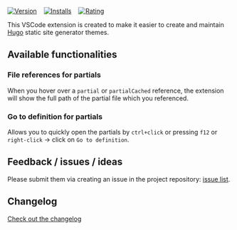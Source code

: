 [![Version](https://vsmarketplacebadge.apphb.com/version/eliostruyf.vscode-hugo-themer.svg)](https://marketplace.visualstudio.com/items?itemName=eliostruyf.vscode-hugo-themer)
&nbsp;&nbsp;
[![Installs](https://vsmarketplacebadge.apphb.com/installs/eliostruyf.vscode-hugo-themer.svg)](https://marketplace.visualstudio.com/items?itemName=eliostruyf.vscode-hugo-themer)
&nbsp;&nbsp;
[![Rating](https://vsmarketplacebadge.apphb.com/rating/eliostruyf.vscode-hugo-themer.svg)](https://marketplace.visualstudio.com/items?itemName=eliostruyf.vscode-hugo-themer&ssr=false#review-details)

This VSCode extension is created to make it easier to create and maintain [Hugo](https://gohugo.io/) static site generator themes. 

## Available functionalities

### File references for partials

When you hover over a `partial` or `partialCached` reference, the extension will show the full path of the partial file which you referenced.

### Go to definition for partials

Allows you to quickly open the partials by `ctrl+click` or pressing `f12` or `right-click` -> click on `Go to definition`.

## Feedback / issues / ideas

Please submit them via creating an issue in the project repository: [issue list](https://github.com/estruyf/vscode-hugo-themer/issues).

## Changelog

[Check out the changelog](https://github.com/estruyf/vscode-hugo-themer/blob/master/changelog.md)